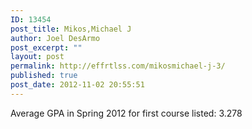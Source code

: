 ```yaml
---
ID: 13454
post_title: Mikos,Michael J
author: Joel DesArmo
post_excerpt: ""
layout: post
permalink: http://effrtlss.com/mikosmichael-j-3/
published: true
post_date: 2012-11-02 20:55:51
---
```

<p>Average GPA in Spring 2012 for first course listed: 3.278</p>